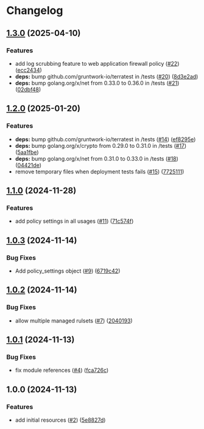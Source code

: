 # Changelog

## [1.3.0](https://github.com/CloudNationHQ/terraform-azure-wafwp/compare/v1.2.0...v1.3.0) (2025-04-10)


### Features

* add log scrubbing feature to web application firewall policy ([#22](https://github.com/CloudNationHQ/terraform-azure-wafwp/issues/22)) ([ecc2434](https://github.com/CloudNationHQ/terraform-azure-wafwp/commit/ecc24340a4ab6dec44736c34f58be32cc23f4761))
* **deps:** bump github.com/gruntwork-io/terratest in /tests ([#20](https://github.com/CloudNationHQ/terraform-azure-wafwp/issues/20)) ([8d3e2ad](https://github.com/CloudNationHQ/terraform-azure-wafwp/commit/8d3e2adb32c87220072b2b2cbec5987d2f19527b))
* **deps:** bump golang.org/x/net from 0.33.0 to 0.36.0 in /tests ([#21](https://github.com/CloudNationHQ/terraform-azure-wafwp/issues/21)) ([02dbf48](https://github.com/CloudNationHQ/terraform-azure-wafwp/commit/02dbf489847f78c1e9b770d4ee5fd64e71777538))

## [1.2.0](https://github.com/CloudNationHQ/terraform-azure-wafwp/compare/v1.1.0...v1.2.0) (2025-01-20)


### Features

* **deps:** bump github.com/gruntwork-io/terratest in /tests ([#14](https://github.com/CloudNationHQ/terraform-azure-wafwp/issues/14)) ([ef8295e](https://github.com/CloudNationHQ/terraform-azure-wafwp/commit/ef8295eddd1fdf0288f5c8f9cb485545c0e06853))
* **deps:** bump golang.org/x/crypto from 0.29.0 to 0.31.0 in /tests ([#17](https://github.com/CloudNationHQ/terraform-azure-wafwp/issues/17)) ([5aa1fbe](https://github.com/CloudNationHQ/terraform-azure-wafwp/commit/5aa1fbee1d252001371c72b42eab0d740f207fa5))
* **deps:** bump golang.org/x/net from 0.31.0 to 0.33.0 in /tests ([#18](https://github.com/CloudNationHQ/terraform-azure-wafwp/issues/18)) ([04421de](https://github.com/CloudNationHQ/terraform-azure-wafwp/commit/04421deeb70b611f596553107b6daf3d71d0b6dc))
* remove temporary files when deployment tests fails ([#15](https://github.com/CloudNationHQ/terraform-azure-wafwp/issues/15)) ([7725111](https://github.com/CloudNationHQ/terraform-azure-wafwp/commit/77251112de6be55a9af8ce1039afb1b1523ee21a))

## [1.1.0](https://github.com/CloudNationHQ/terraform-azure-wafwp/compare/v1.0.3...v1.1.0) (2024-11-28)


### Features

* add policy settings in all usages ([#11](https://github.com/CloudNationHQ/terraform-azure-wafwp/issues/11)) ([71c574f](https://github.com/CloudNationHQ/terraform-azure-wafwp/commit/71c574ffa56c0df084f1fb5f6e98236acceec4da))

## [1.0.3](https://github.com/CloudNationHQ/terraform-azure-wafwp/compare/v1.0.2...v1.0.3) (2024-11-14)


### Bug Fixes

* Add policy_settings object ([#9](https://github.com/CloudNationHQ/terraform-azure-wafwp/issues/9)) ([6719c42](https://github.com/CloudNationHQ/terraform-azure-wafwp/commit/6719c42b874a12b398c1caa706ca1c2f7b8bdec5))

## [1.0.2](https://github.com/CloudNationHQ/terraform-azure-wafwp/compare/v1.0.1...v1.0.2) (2024-11-14)


### Bug Fixes

* allow multiple managed rulsets ([#7](https://github.com/CloudNationHQ/terraform-azure-wafwp/issues/7)) ([2040193](https://github.com/CloudNationHQ/terraform-azure-wafwp/commit/20401935e8b65bf5c94c852ab4f8ea4747c8a06f))

## [1.0.1](https://github.com/CloudNationHQ/terraform-azure-wafwp/compare/v1.0.0...v1.0.1) (2024-11-13)


### Bug Fixes

* fix module references ([#4](https://github.com/CloudNationHQ/terraform-azure-wafwp/issues/4)) ([fca726c](https://github.com/CloudNationHQ/terraform-azure-wafwp/commit/fca726cbcae9afb3bed9bb08fb858a96a9bdcec0))

## 1.0.0 (2024-11-13)


### Features

* add initial resources ([#2](https://github.com/CloudNationHQ/terraform-azure-wafwp/issues/2)) ([5e8827d](https://github.com/CloudNationHQ/terraform-azure-wafwp/commit/5e8827d9db2916ed20ca7aabce2bf50c2eb442e5))
